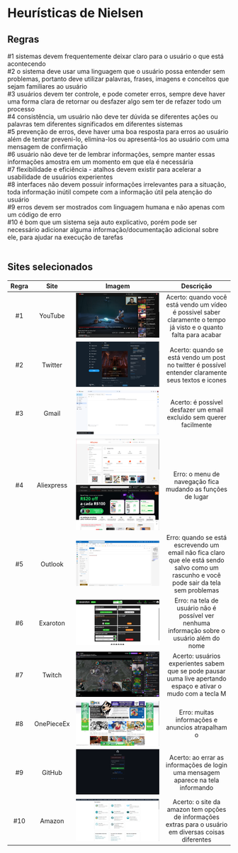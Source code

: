 # Heurísticas de Nielsen

## Regras
#1 sistemas devem frequentemente deixar claro para o usuário o que está acontecendo<br>
#2 o sistema deve usar uma linguagem que o usuário possa entender sem problemas, portanto deve utilizar palavras, frases, imagens e conceitos que sejam familiares ao usuário<br>
#3 usuários devem ter controle, e pode cometer erros, sempre deve haver uma forma clara de retornar ou desfazer algo sem ter de refazer todo um processo<br>
#4 consistência, um usuário não deve ter dúvida se diferentes ações ou palavras tem diferentes significados em diferentes sistemas<br>
#5 prevenção de erros, deve haver uma boa resposta para erros ao usuário além de tentar preveni-lo, elimina-los ou apresentá-los ao usuário com uma mensagem de confirmação<br>
#6 usuário não deve ter de lembrar informações, sempre manter essas informações amostra em um momento em que ela é necessária<br>
#7 flexibilidade e eficiência - atalhos devem existir para acelerar a usabilidade de usuários experientes<br>
#8 interfaces não devem possuir informações irrelevantes para a situação, toda informação inútil compete com a informação útil pela atenção do usuário<br>
#9 erros devem ser mostrados com linguagem humana e não apenas com um código de erro<br>
#10 é bom que um sistema seja auto explicativo, porém pode ser necessário adicionar alguma informação/documentação adicional sobre ele, para ajudar na execução de tarefas
<br><br>

## Sites selecionados
 Regra | Site | Imagem | Descrição |
|:----:|:----:|:------:|:---------:|
| #1  | YouTube | ![image](heuristicas/heuristica%201.png) | Acerto: quando você está vendo um vídeo é possivel saber claramente o tempo já visto e o quanto falta para acabar |
| #2  | Twitter | ![image](heuristicas/heuristica%202.png) | Acerto: quando se está vendo um post no twitter é possível entender claramente seus textos e icones |
| #3  | Gmail | ![image](heuristicas/heuristica%203.png) | Acerto: é possível desfazer um email excluido sem querer facilmente |
| #4  | Aliexpress | ![image](heuristicas/heuristica%204.png) ![image](heuristicas/heuristica%204%20alt.png) | Erro: o menu de navegação fica mudando as funções de lugar |
| #5  | Outlook | ![image](heuristicas/heuristica%205.png) | Erro: quando se está escrevendo um email não fica claro que ele está sendo salvo como um rascunho e você pode sair da tela sem problemas |
| #6  | Exaroton | ![image](heuristicas/heuristica%206.png) | Erro: na tela de usuário não é possível ver nenhuma informação sobre o usuário além do nome |
| #7  | Twitch | ![image](heuristicas/heuristica%207.png) | Acerto: usuários experientes sabem que se pode pausar uuma live apertando espaço e ativar o mudo com a tecla M |
| #8  | OnePieceEx | ![image](heuristicas/heuristica%208.png) | Erro: muitas informações e anuncios atrapalham o |
| #9  | GitHub | ![image](heuristicas/heuristica%209.png) | Acerto: ao errar as informações de login uma mensagem aparece na tela informando |
| #10 | Amazon | ![image](heuristicas/heuristica%2010.png) | Acerto: o site da amazon tem opções de informações extras para o usuário em diversas coisas diferentes |